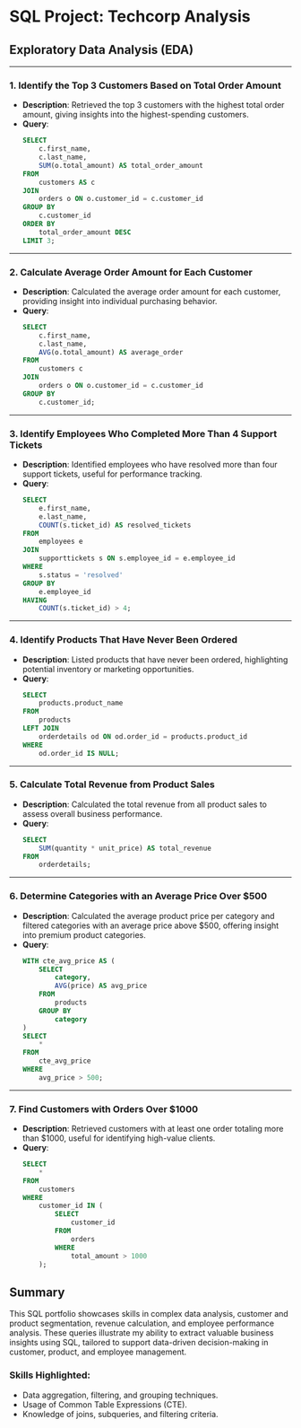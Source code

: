 # SQL Project: Techcorp Analysis

## Exploratory Data Analysis (EDA)
---

### 1. Identify the Top 3 Customers Based on Total Order Amount
- **Description**: Retrieved the top 3 customers with the highest total order amount, giving insights into the highest-spending customers.
- **Query**:
  ```sql
  SELECT 
      c.first_name,
      c.last_name,
      SUM(o.total_amount) AS total_order_amount
  FROM 
      customers AS c
  JOIN 
      orders o ON o.customer_id = c.customer_id
  GROUP BY 
      c.customer_id
  ORDER BY 
      total_order_amount DESC
  LIMIT 3;
---

### 2. Calculate Average Order Amount for Each Customer
- **Description**: Calculated the average order amount for each customer, providing insight into individual purchasing behavior.
- **Query**:
  ```sql
  SELECT
      c.first_name,
      c.last_name,
      AVG(o.total_amount) AS average_order
  FROM 
      customers c
  JOIN 
      orders o ON o.customer_id = c.customer_id
  GROUP BY 
      c.customer_id;
---

### 3. Identify Employees Who Completed More Than 4 Support Tickets
- **Description**: Identified employees who have resolved more than four support tickets, useful for performance tracking.
- **Query**:
  ```sql
  SELECT 
      e.first_name,
      e.last_name,
      COUNT(s.ticket_id) AS resolved_tickets
  FROM 
      employees e
  JOIN 
      supporttickets s ON s.employee_id = e.employee_id
  WHERE 
      s.status = 'resolved'
  GROUP BY 
      e.employee_id
  HAVING 
      COUNT(s.ticket_id) > 4;
---

### 4. Identify Products That Have Never Been Ordered
- **Description**: Listed products that have never been ordered, highlighting potential inventory or marketing opportunities.
- **Query**:
  ```sql
  SELECT 
      products.product_name
  FROM 
      products
  LEFT JOIN 
      orderdetails od ON od.order_id = products.product_id
  WHERE 
      od.order_id IS NULL;
---

### 5. Calculate Total Revenue from Product Sales
- **Description**: Calculated the total revenue from all product sales to assess overall business performance.
- **Query**:
  ```sql
  SELECT 
      SUM(quantity * unit_price) AS total_revenue
  FROM 
      orderdetails;
---

### 6. Determine Categories with an Average Price Over $500
- **Description**: Calculated the average product price per category and filtered categories with an average price above $500, offering insight into premium product categories.
- **Query**:
  ```sql
  WITH cte_avg_price AS (
      SELECT 
          category,
          AVG(price) AS avg_price
      FROM 
          products
      GROUP BY 
          category
  )
  SELECT 
      * 
  FROM 
      cte_avg_price 
  WHERE 
      avg_price > 500;
---

### 7. Find Customers with Orders Over $1000
- **Description**: Retrieved customers with at least one order totaling more than $1000, useful for identifying high-value clients.
- **Query**:
  ```sql
  SELECT 
      * 
  FROM 
      customers
  WHERE 
      customer_id IN (
          SELECT 
              customer_id
          FROM 
              orders
          WHERE 
              total_amount > 1000
      );

## Summary
This SQL portfolio showcases skills in complex data analysis, customer and product segmentation, revenue calculation, and employee performance analysis. These queries illustrate my ability to extract valuable business insights using SQL, tailored to support data-driven decision-making in customer, product, and employee management.

### Skills Highlighted:
* Data aggregation, filtering, and grouping techniques.
* Usage of Common Table Expressions (CTE).
* Knowledge of joins, subqueries, and filtering criteria.
